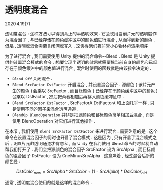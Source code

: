 # 透明度混合

2020.4.19(7)

透明度混合 : 这种方法可以得到真正的半透明效果 . 它会使用当前片元的透明度作为混合因子 , 与已经存储在颜色缓冲区中的颜色值进行混合 , 从而得到新的颜色 . 但是 , 透明度混合需要关闭深度写入 , 这使得我们要非常小心物体的渲染顺序 .

为了进行混合 , 我们需要使用 Unity 提供的混合命令--Blend . Blend 是 Unity 提供的设置混合模式的命令 . 想要实现半透明的效果就需要把当前自身的颜色和已经存在于颜色缓冲中的颜色值进行混合 , 混合时使用的函数就是由该指令决定的 .

- `Blend Off` 关闭混合 .
- `Blend SrcFactor DstFactor` 开启混合 , 并设置混合因子 . 源颜色 ( 该片元产生的颜色 ) 会乘以 SrcFactor , 而目标颜色 ( 已经存在于颜色缓冲区中的颜色 ) 会乘以 DstFactor , 然后把两者相加后再存入颜色缓冲区中 .
- `Blend SrcFactor DstFactor` , SrcFactorA DstFactorA 和上面几乎一样 , 只是使用不同的因子来混合透明通道 .
- `BlendOp BlendOperation` 并非是把源颜色和目标颜色简单相加后混合 , 而是使用 BlendOperation 对它们进行其他操作 .

在本节 , 我们使用 `Blend SrcFactor DstFactor` 来进行混合 . 需要注意的是 , 这个命令在设置混合因子的同时也开启了混合模式 . 这是因为 , 只有开启了混合模式之后 , 设置片元的透明通道才有意义 , 而 Unity 在我们使用 Blend 命令的时候就自动帮我们打开了 . 我们会把源颜色的混合因子 SrcFactor 设为 SrcAlpha , 而目标颜色的混合因子 DstFactor 设为 OneMinusSrcAlpha . 这意味着 , 经过混合后新的颜色是 :

$$
    DstColor_{new}=SrcAlpha*SrcColor+(1-SrcAlpha)*DstColor_{old}
$$

通常 , 透明度混合使用的就是这样的混合命令 .
